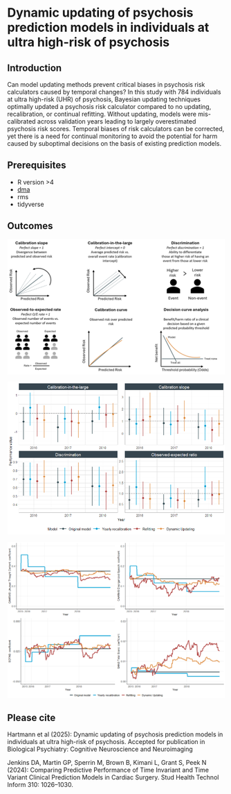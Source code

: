 # Dynamic updating of psychosis prediction models in individuals at ultra high-risk of psychosis

## Introduction
Can model updating methods prevent critical biases in psychosis risk calculators caused by temporal changes? In this study with 784 individuals at ultra high-risk (UHR) of psychosis, Bayesian updating techniques optimally updated a psychosis risk calculator compared to no updating, recalibration, or continual refitting. Without updating, models were mis-calibrated across validation years leading to largely overestimated psychosis risk scores. Temporal biases of risk calculators can be corrected, yet there is a need for continual monitoring to avoid the potential for harm caused by suboptimal decisions on the basis of existing prediction models.

## Prerequisites

* R version >4
* [dma](https://github.com/hanase/dma)
* rms
* tidyverse

## Outcomes
![Predictive performance measures used in this study: calibration slope, calibration-in-the-large, discrimination, observed-to-expected rate, calibration curves, and decision curve analysis](figures/EvaluationChart.png)


![Yearly predictive performance for original model and all three model updating methods between 2016-2018. Perfect calibration and discrimination scores are indicated with the dashed black line](figures/Figure4_DynamicUpdating.png)

![Change of regression coefficients across years and models for all four predictors](figures/Coefficient_plot.png)

## Please cite

Hartmann et al (2025): Dynamic updating of psychosis prediction models in individuals at ultra high-risk of psychosis. Accepted for publication in Biological Psychiatry: Cognitive Neuroscience and Neuroimaging

Jenkins DA, Martin GP, Sperrin M, Brown B, Kimani L, Grant S, Peek N (2024): Comparing Predictive Performance of Time Invariant and Time Variant Clinical Prediction Models in Cardiac Surgery. Stud Health Technol Inform 310: 1026–1030.
